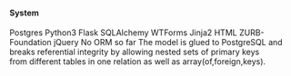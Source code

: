 #### System
Postgres Python3 Flask SQLAlchemy WTForms Jinja2 HTML ZURB-Foundation jQuery
No ORM so far
The  model is glued to PostgreSQL and breaks referential integrity by allowing nested sets of primary keys<br>
from different tables in one relation as well as array(of,foreign,keys).<br>

